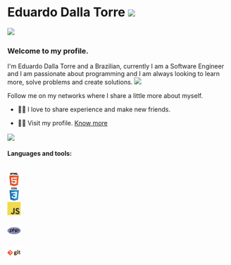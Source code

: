 

<!--
### Hi there 👋
**eduardodallatorre/eduardodallatorre** is a ✨ _special_ ✨ repository because its `README.md` (this file) appears on your GitHub profile.

Here are some ideas to get you started:

- 🔭 I’m currently working on ...
- 🌱 I’m currently learning ...
- 👯 I’m looking to collaborate on ...
- 🤔 I’m looking for help with ...
- 💬 Ask me about ...
- 📫 How to reach me: ...
- 😄 Pronouns: ...
- ⚡ Fun fact: ...
-->

# Eduardo Dalla Torre <img src="https://github.com/mupezzuol/mupezzuol/raw/master/assets/developer.gif" width="30px" style="max-width:100%;">

 [<img src="https://img.shields.io/badge/linkedin-1877F2?style=flat-square&logo=linkedin&logoColor=white" />](https://www.linkedin.com/in/eduardodallatorre/)
<!--
[<img src="https://img.shields.io/badge/YouTube-1877F2?style=flat-square&logo=youtube&logoColor=white" />](https://www.youtube.com/c/dallatorre) [<img src="https://img.shields.io/badge/linkedin-1877F2?style=flat-square&logo=linkedin&logoColor=white" />](https://www.linkedin.com/in/eduardodallatorre/) [<img src = "https://img.shields.io/badge/instagram-1877F2?style=flat-square&logo=instagram&logoColor=white">](https://www.instagram.com/dallatorre.io/) -->

### Welcome to my profile. 

I'm Eduardo Dalla Torre and a Brazilian, currently I am a Software Engineer and I am passionate about programming and I am always looking to learn more, solve problems and create solutions. <img src="https://camo.githubusercontent.com/63371d36886ee658f5a97401f393e1ab1684b2fd3de674b8f5efc7d410b2a3d0/68747470733a2f2f6d656469612e67697068792e636f6d2f6d656469612f57556c706c634d704f43456d5447427442572f67697068792e676966" width="24" data-canonical-src="https://media.giphy.com/media/WUlplcMpOCEmTGBtBW/giphy.gif" style="max-width:100%;">

Follow me on my networks where I share a little more about myself.

- 🙋‍♂️   I love to share experience and make new friends.
<!-- - 🎥   I share my experiences on my YouTube channel. -->
- 👨‍🎓   Visit my profile. <a href="https://eduardodallatorre.com/">Know more</a>

<a href="https://eduardodallatorre.com">
  <img align="center" src="https://github-readme-stats.vercel.app/api/top-langs/?username=eduardodallatorre&layout=compact&show_icons=true&theme=dark"/>
</a>

#### Languages and tools: 
<p>
<code>
<a target="_blank" rel="noopener noreferrer" href="https://raw.githubusercontent.com/github/explore/80688e429a7d4ef2fca1e82350fe8e3517d3494d/topics/html/html.png"><img height="30" src="https://raw.githubusercontent.com/github/explore/80688e429a7d4ef2fca1e82350fe8e3517d3494d/topics/html/html.png" style="max-width:100%;"></a></code>
<code>
<a target="_blank" rel="noopener noreferrer" href="https://raw.githubusercontent.com/github/explore/80688e429a7d4ef2fca1e82350fe8e3517d3494d/topics/css/css.png"><img height="30" src="https://raw.githubusercontent.com/github/explore/80688e429a7d4ef2fca1e82350fe8e3517d3494d/topics/css/css.png" style="max-width:100%;"></a></code>  
<code>  
<a target="_blank" rel="noopener noreferrer" href="https://raw.githubusercontent.com/github/explore/80688e429a7d4ef2fca1e82350fe8e3517d3494d/topics/javascript/javascript.png"><img height="30" src="https://raw.githubusercontent.com/github/explore/80688e429a7d4ef2fca1e82350fe8e3517d3494d/topics/javascript/javascript.png" style="max-width:100%;"></a>
</code>
<code>  
<a target="_blank" rel="noopener noreferrer" href="https://raw.githubusercontent.com/github/explore/80688e429a7d4ef2fca1e82350fe8e3517d3494d/topics/php/php.png"><img height="30" src="https://raw.githubusercontent.com/github/explore/80688e429a7d4ef2fca1e82350fe8e3517d3494d/topics/php/php.png" style="max-width:100%;"></a>
</code>   
<!-- <code>  
<a target="_blank" rel="noopener noreferrer" href="https://raw.githubusercontent.com/github/explore/80688e429a7d4ef2fca1e82350fe8e3517d3494d/topics/laravel/laravel.png"><img height="30" src="https://raw.githubusercontent.com/github/explore/80688e429a7d4ef2fca1e82350fe8e3517d3494d/topics/laravel/laravel.png" style="max-width:100%;"></a>
</code>   -->
<code>
<a target="_blank" rel="noopener noreferrer" href="https://raw.githubusercontent.com/github/explore/80688e429a7d4ef2fca1e82350fe8e3517d3494d/topics/git/git.png"><img height="30" src="https://raw.githubusercontent.com/github/explore/80688e429a7d4ef2fca1e82350fe8e3517d3494d/topics/git/git.png" style="max-width:100%;"></a>
</code>
</p>
